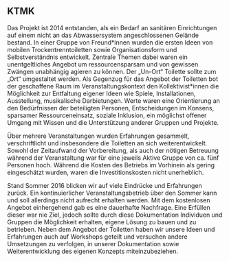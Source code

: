 ## KTMK

Das Projekt ist 2014 entstanden, als ein Bedarf an sanitären Einrichtungen auf einem nicht an das Abwassersystem angeschlossenen Gelände bestand. In einer Gruppe von Freund\*innen wurden die ersten Ideen von mobilen Trockentrenntoiletten sowie Organisationsform und Selbstverständnis entwickelt. Zentrale Themen dabei waren ein unentgeltliches Angebot um ressourcensparsam und von gewissen Zwängen unabhängig agieren zu können. Der „Un-Ort“ Toilette sollte zum „Ort“ umgestaltet werden. Als Gegenzug für das Angebot der Toiletten bot der geschaffene Raum im Veranstaltungskontext den Kollektivist\*innen die Möglichkeit zur Entfaltung eigener Ideen wie Spiele, Installationen, Ausstellung, musikalische Darbietungen. Werte waren eine Orientierung an den Bedürfnissen der beteiligten Personen, Entscheidungen im Konsens, sparsamer Ressourceneinsatz, soziale Inklusion, ein möglichst offener Umgang mit Wissen und die Unterstützung anderer Gruppen und Projekte.

Über mehrere Veranstaltungen wurden Erfahrungen gesammelt, verschriftlicht und insbesondere die Toiletten an sich weiterentwickelt. Sowohl der Zeitaufwand der Vorbereitung, als auch der nötigen Betreuung während der Veranstaltung war für eine jeweils Aktive Gruppe von ca. fünf Personen hoch. Während die Kosten des Betriebs im Vorhinein als gering eingeschätzt wurden, waren die Investitionskosten nicht unerheblich.

Stand Sommer 2016 blicken wir auf viele Eindrücke und Erfahrungen zurück. Ein kontinuierlicher Veranstaltungsbetrieb über den Sommer kann und soll allerdings nicht aufrecht erhalten werden. Mit dem kostenlosen Angebot einhergehend gab es eine dauerhafte Nachfrage. Eine Erfüllen dieser war nie Ziel, jedoch sollte durch diese Dokumentation Individuen und Gruppen die Möglichkeit erhalten, eigene Lösung zu bauen und zu betrieben. Neben dem Angebot der Toiletten haben wir unsere Ideen und Erfahrungen auch auf Workshops geteilt und versuchen andere Umsetzungen zu verfolgen, in unserer Dokumentation sowie Weiterentwicklung des eigenen Konzepts miteinzubeziehen.

